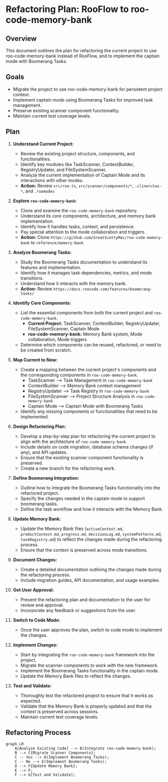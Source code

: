 # Refactoring Plan: RooFlow to roo-code-memory-bank

## Overview

This document outlines the plan for refactoring the current project to use roo-code-memory-bank instead of RooFlow, and to implement the captain mode with Boomerang Tasks.

## Goals

*   Migrate the project to use roo-code-memory-bank for persistent project context.
*   Implement captain mode using Boomerang Tasks for improved task management.
*   Preserve existing scanner component functionality.
*   Maintain current test coverage levels.

## Plan

1.  **Understand Current Project:**
    *   Review the existing project structure, components, and functionalities.
    *   Identify key modules like TaskScanner, ContextBuilder, RegistryUpdater, and FileSystemScanner.
    *   Analyze the current implementation of Captain Mode and its interactions with other modes.
    *   **Action:** Review `src/roo.ts`, `src/scanner/components/*`, `.clinerules-*`, and `.roomodes`

2.  **Explore `roo-code-memory-bank`:**
    *   Clone and examine the `roo-code-memory-bank` repository.
    *   Understand its core components, architecture, and memory bank implementation.
    *   Identify how it handles tasks, context, and persistence.
    *   Pay special attention to the mode collaboration and triggers.
    *   **Action:** Clone `https://github.com/GreatScottyMac/roo-code-memory-bank` to `reference/memory-bank`

3.  **Analyze Boomerang Tasks:**
    *   Study the Boomerang Tasks documentation to understand its features and implementation.
    *   Identify how it manages task dependencies, metrics, and mode transitions.
    *   Understand how it interacts with the memory bank.
    *   **Action:** Review `https://docs.roocode.com/features/boomerang-tasks/`

4.  **Identify Core Components:**
    *   List the essential components from both the current project and `roo-code-memory-bank`.
        *   **Current Project:** TaskScanner, ContextBuilder, RegistryUpdater, FileSystemScanner, Captain Mode
        *   **roo-code-memory-bank:** Memory Bank system, Mode collaboration, Mode triggers
    *   Determine which components can be reused, refactored, or need to be created from scratch.

5.  **Map Current to New:**
    *   Create a mapping between the current project's components and the corresponding components in `roo-code-memory-bank`.
        *   TaskScanner --> Task Management in `roo-code-memory-bank`
        *   ContextBuilder --> Memory Bank context management
        *   RegistryUpdater --> Task Registry in `roo-code-memory-bank`
        *   FileSystemScanner --> Project Structure Analysis in `roo-code-memory-bank`
        *   Captain Mode --> Captain Mode with Boomerang Tasks
    *   Identify any missing components or functionalities that need to be implemented.

6.  **Design Refactoring Plan:**
    *   Develop a step-by-step plan for refactoring the current project to align with the architecture of `roo-code-memory-bank`.
    *   Include details on code migration, database schema changes (if any), and API updates.
    *   Ensure that the existing scanner component functionality is preserved.
    *   Create a new branch for the refactoring work.

7.  **Define Boomerang Integration:**
    *   Outline how to integrate the Boomerang Tasks functionality into the refactored project.
    *   Specify the changes needed in the captain mode to support boomerang tasks.
    *   Define the task workflow and how it interacts with the Memory Bank.

8.  **Update Memory Bank:**
    *   Update the Memory Bank files (`activeContext.md`, `productContext.md`, `progress.md`, `decisionLog.md`, `systemPatterns.md`, `taskRegistry.md`) to reflect the changes made during the refactoring process.
    *   Ensure that the context is preserved across mode transitions.

9.  **Document Changes:**
    *   Create a detailed documentation outlining the changes made during the refactoring process.
    *   Include migration guides, API documentation, and usage examples.

10. **Get User Approval:**
    *   Present the refactoring plan and documentation to the user for review and approval.
    *   Incorporate any feedback or suggestions from the user.

11. **Switch to Code Mode:**
    *   Once the user approves the plan, switch to code mode to implement the changes.

12. **Implement Changes:**
    *   Start by integrating the `roo-code-memory-bank` framework into the project.
    *   Migrate the scanner components to work with the new framework.
    *   Implement the Boomerang Tasks functionality in the captain mode.
    *   Update the Memory Bank files to reflect the changes.

13. **Test and Validate:**
    *   Thoroughly test the refactored project to ensure that it works as expected.
    *   Validate that the Memory Bank is properly updated and that the context is preserved across sessions.
    *   Maintain current test coverage levels.

## Refactoring Process

```mermaid
graph LR
    A[Analyze Existing Code] --> B(Integrate roo-code-memory-bank);
    B --> C{Migrate Scanner Components};
    C -- Yes --> D(Implement Boomerang Tasks);
    C -- No --> E(Implement Boomerang Tasks);
    D --> F{Update Memory Bank};
    E --> F;
    F --> G[Test and Validate];